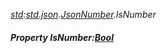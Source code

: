 _[std](../../modules/std/std-module.md):[std.json](../../modules/std/std-json.md).[JsonNumber](../../modules/std/std-json-jsonnumber.md).IsNumber_
##### Property IsNumber:[Bool](../../modules/wonkey/wonkey-types-bool.md)
